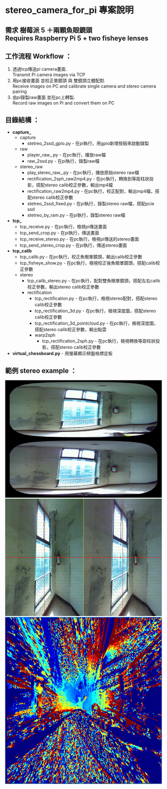 <!DOCTYPE html>
<html lang="zh-tw">
<head>
    <meta charset="UTF-8">
</head>
<body>
    <h1>stereo_camera_for_pi 專案說明</h1>
    <h2>需求 樹莓派 5 ＋兩顆魚眼鏡頭 <br>Requires Raspberry Pi 5 + two fisheye lenses</h2>
    <h2>工作流程 Workflow ：</h2>
    <ol>
        <li>透過tcp傳送pi camera畫面. <br>Transmit Pi camera images via TCP</li>
        <li>用pc接收畫面 並校正單鏡頭 與 雙鏡頭立體配對. <br>Receive images on PC and calibrate single camera and stereo camera pairing</li>
        <li>由pi錄製raw畫面 並在pc上轉製. <br>Record raw images on Pi and convert them on PC</li>
    </ol>
    <h2>目錄結構 ：</h2>
    <ul>
        <li><strong>capture_</strong>
            <ul>
                <li>capture
                    <ul>
                        <li>stetreo_2ssd_gpio.py - 在pi執行，用gpio新增按鈕來啟動錄製</li>
                    </ul>
                </li>
                <li>raw
                    <ul>
                        <li>player_raw_.py - 在pc執行，播放raw檔</li>
                        <li>raw_2ssd.py - 在pi執行，錄製raw檔</li>
                    </ul>
                </li>
                <li>stereo_raw
                    <ul>
                        <li>play_stereo_raw_.py - 在pc執行，播放原始stereo raw檔</li>
                        <li>rectification_2sph_raw2mp4.py - 在pc執行，轉換到等距柱狀投影，搭配stereo calib校正參數，輸出mp4檔</li>
                        <li>rectification_raw2mp4.py - 在pc執行，校正配對，輸出mp4檔，搭配stereo calib校正參數</li>
                        <li>stetreo_2ssd_fixed.py - 在pi執行，錄製stereo raw檔，搭配pcie ssd</li>
                        <li>stetreo_by_ram.py - 在pi執行，錄製stereo raw檔</li>
                    </ul>
                </li>
            </ul>
        </li>
        <li><strong>tcp_</strong>
            <ul>
                <li>tcp_receive.py - 在pc執行，檢視pi傳送畫面</li>
                <li>tcp_send_crop.py - 在pi執行，傳送畫面</li>
                <li>tcp_receive_stereo.py - 在pc執行，檢視pi傳送的stereo畫面</li>
                <li>tcp_send_stereo_crop.py - 在pi執行，傳送stereo畫面</li>
            </ul>
        </li>
        <li><strong>tcp_calib</strong>
            <ul>
                <li>tcp_calib.py - 在pc執行，校正魚眼單鏡頭，輸出calib校正參數</li>
                <li>tcp_fisheye_show.py - 在pc執行，檢視校正後魚眼單鏡頭，搭配calib校正參數</li>
                <li>stereo
                    <ul>
                        <li>tcp_calib_stereo.py - 在pc執行，配對雙魚眼單鏡頭，搭配左右calib校正參數，輸出stereo calib校正參數</li>
                        <li>rectification
                            <ul>
                                <li>tcp_rectification.py - 在pc執行，檢視stereo配對，搭配stereo calib校正參數</li>
                                <li>tcp_rectification_3d.py - 在pc執行，檢視深度圖，搭配stereo calib校正參數</li>
                                <li>tcp_rectification_3d_pointcloud.py - 在pc執行，檢視深度圖，搭配stereo calib校正參數，輸出點雲</li>
                                <li>warp2sph
                                    <ul>
                                        <li>tcp_rectification_2sph.py - 在pc執行，檢視轉換等距柱狀投影，搭配stereo calib校正參數</li>
                                    </ul>
                                </li>
                            </ul>
                        </li>
                    </ul>
                </li>
            </ul>
        </li>
        <li><strong>virtual_chessboard.py</strong> - 用螢幕顯示棋盤格標定板</li>
    </ul>
    <h2>範例 stereo example ：</h2>
    <!-- 新增GIF範例 -->
    <img src="sph_rectified_output.gif" alt="stereo 180_Equirectangularpth example" width="600">
    <img src="rectified_output.gif" alt="stereo 180_Equirectangularpth example" width="600">
    <img src="jjgi2ef.jpg" alt="stereo depth example" width="600">
</body>
</html>

